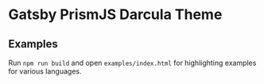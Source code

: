# Gatsby PrismJS Darcula Theme

## Examples

Run `npm run build` and open `examples/index.html` for highlighting examples for various languages.
